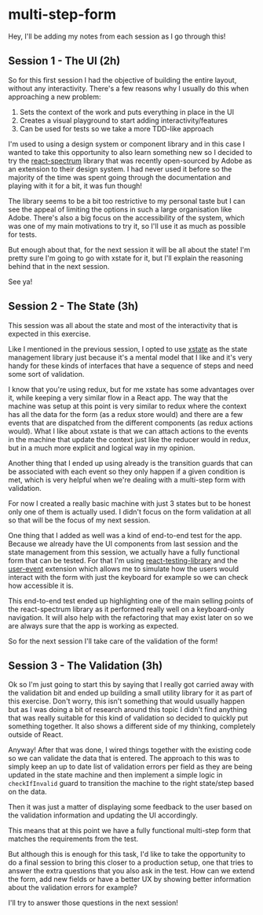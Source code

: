 # multi-step-form

Hey, I'll be adding my notes from each session as I go through this!

## Session 1 - The UI (2h)

So for this first session I had the objective of building the entire layout, without any interactivity. There's a few reasons why I usually do this when approaching a new problem:

1. Sets the context of the work and puts everything in place in the UI
2. Creates a visual playground to start adding interactivity/features
3. Can be used for tests so we take a more TDD-like approach

I'm used to using a design system or component library and in this case I wanted to take this opportunity to also learn something new so I decided to try the [react-spectrum](https://react-spectrum.adobe.com/) library that was recently open-sourced by Adobe as an extension to their design system. I had never used it before so the majority of the time was spent going through the documentation and playing with it for a bit, it was fun though!

The library seems to be a bit too restrictive to my personal taste but I can see the appeal of limiting the options in such a large organisation like Adobe. There's also a big focus on the accessibility of the system, which was one of my main motivations to try it, so I'll use it as much as possible for tests.

But enough about that, for the next session it will be all about the state! I'm pretty sure I'm going to go with xstate for it, but I'll explain the reasoning behind that in the next session.

See ya!

## Session 2 - The State (3h)

This session was all about the state and most of the interactivity that is expected in this exercise.

Like I mentioned in the previous session, I opted to use [xstate](https://xstate.js.org/) as the state management library just because it's a mental model that I like and it's very handy for these kinds of interfaces that have a sequence of steps and need some sort of validation.

I know that you're using redux, but for me xstate has some advantages over it, while keeping a very similar flow in a React app. The way that the machine was setup at this point is very similar to redux where the context has all the data for the form (as a redux store would) and there are a few events that are dispatched from the different components (as redux actions would). What I like about xstate is that we can attach actions to the events in the machine that update the context just like the reducer would in redux, but in a much more explicit and logical way in my opinion.

Another thing that I ended up using already is the transition guards that can be associated with each event so they only happen if a given condition is met, which is very helpful when we're dealing with a multi-step form with validation.

For now I created a really basic machine with just 3 states but to be honest only one of them is actually used. I didn't focus on the form validation at all so that will be the focus of my next session.

One thing that I added as well was a kind of end-to-end test for the app. Because we already have the UI components from last session and the state management from this session, we actually have a fully functional form that can be tested. For that I'm using [react-testing-library](https://github.com/testing-library/react-testing-library) and the [user-event](https://github.com/testing-library/user-event) extension which allows me to simulate how the users would interact with the form with just the keyboard for example so we can check how accessible it is.

This end-to-end test ended up highlighting one of the main selling points of the react-spectrum library as it performed really well on a keyboard-only navigation. It will also help with the refactoring that may exist later on so we are always sure that the app is working as expected.

So for the next session I'll take care of the validation of the form!

## Session 3 - The Validation (3h)

Ok so I'm just going to start this by saying that I really got carried away with the validation bit and ended up building a small utility library for it as part of this exercise. Don't worry, this isn't something that would usually happen but as I was doing a bit of research around this topic I didn't find anything that was really suitable for this kind of validation so decided to quickly put something together. It also shows a different side of my thinking, completely outside of React.

Anyway! After that was done, I wired things together with the existing code so we can validate the data that is entered. The approach to this was to simply keep an up to date list of validation errors per field as they are being updated in the state machine and then implement a simple logic in `checkIfInvalid` guard to transition the machine to the right state/step based on the data.

Then it was just a matter of displaying some feedback to the user based on the validation information and updating the UI accordingly.

This means that at this point we have a fully functional multi-step form that matches the requirements from the test.

But although this is enough for this task, I'd like to take the opportunity to do a final session to bring this closer to a production setup, one that tries to answer the extra questions that you also ask in the test. How can we extend the form, add new fields or have a better UX by showing better information about the validation errors for example?

I'll try to answer those questions in the next session!
